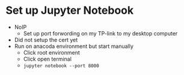 # Set up Jupyter Notebook
* NoIP
  * Set up port forwording on my TP-link to my desktop computer
* Did not setup the cert yet
* Run on anacoda environment but start manually
  * Click root environment
  * Click open terminal
  * `jupyter notebook --port 8000`
